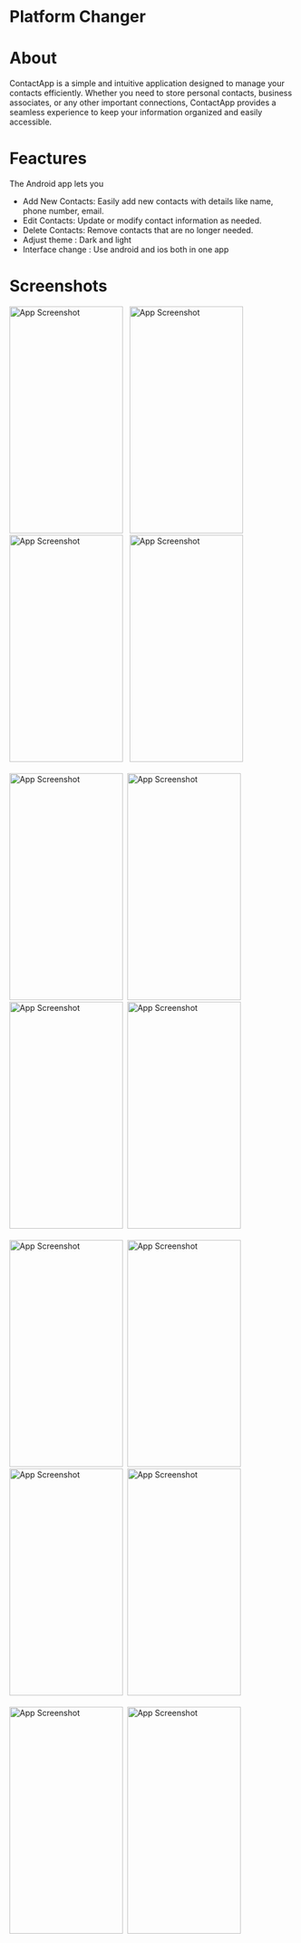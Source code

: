 
# Platform Changer


# About
ContactApp is a simple and intuitive application designed to manage your contacts efficiently.
Whether you need to store personal contacts, business associates, or any other important connections, ContactApp provides a seamless experience to keep your information organized and easily accessible.

# Feactures

The Android app lets you
- Add New Contacts: Easily add new contacts with details like name, phone number, email.
- Edit Contacts: Update or modify contact information as needed.
- Delete Contacts: Remove contacts that are no longer needed.
- Adjust theme : Dark and light
- Interface change : Use android and ios both in one app




# Screenshots
<img src="https://github.com/user-attachments/assets/34dee7ad-b414-4407-91cf-348f599def7d" alt="App Screenshot" width="200" height="400"/> &#160;
<img src="https://github.com/user-attachments/assets/e50010ba-163d-4065-abb2-60b0835052db" alt="App Screenshot" width="200" height="400"/> &#160;
<img src="https://github.com/user-attachments/assets/2068ef46-1e52-479b-97f1-86927c8223d7" alt="App Screenshot" width="200" height="400"/> &#160;
<img src="https://github.com/user-attachments/assets/cd0882e7-2f03-49d2-b7ca-7f02dee473e7" alt="App Screenshot" width="200" height="400"/> &#160;<br><br>
<img src="https://github.com/user-attachments/assets/71c2b344-99dc-4cb7-a0d9-61d0336b0276" alt="App Screenshot" width="200" height="400"/>&#160;
<img src="https://github.com/user-attachments/assets/4a923d55-27a3-4017-9672-3c95fdafd7e0" alt="App Screenshot" width="200" height="400"/>&#160;
<img src="https://github.com/user-attachments/assets/cbe741e0-b78b-4868-b011-55dc595085b1" alt="App Screenshot" width="200" height="400"/>&#160;
<img src="https://github.com/user-attachments/assets/861c7758-0ca2-4c8d-9aa0-445049733485" alt="App Screenshot" width="200" height="400"/>&#160;<br><br>
<img src="https://github.com/user-attachments/assets/a294f564-7bf0-4672-8071-7501dfa30344" alt="App Screenshot" width="200" height="400"/>&#160;
<img src="https://github.com/user-attachments/assets/fe3a368a-6d2c-4910-aeaa-3187487dbc16" alt="App Screenshot" width="200" height="400"/>&#160;
<img src="https://github.com/user-attachments/assets/da918623-7e5d-4544-9b4f-17dd358560b7" alt="App Screenshot" width="200" height="400"/>&#160;
<img src="https://github.com/user-attachments/assets/10f6494b-4c04-4eec-862e-8f19fab826ae" alt="App Screenshot" width="200" height="400"/>&#160;<br><br>
<img src="https://github.com/user-attachments/assets/cec74e1e-c3a3-48e1-a4cb-47a6b7e702d6" alt="App Screenshot" width="200" height="400"/>&#160;
<img src="https://github.com/user-attachments/assets/2390a731-3e91-4aab-ab70-ca9bbc6d0e40" alt="App Screenshot" width="200" height="400"/>&#160;






